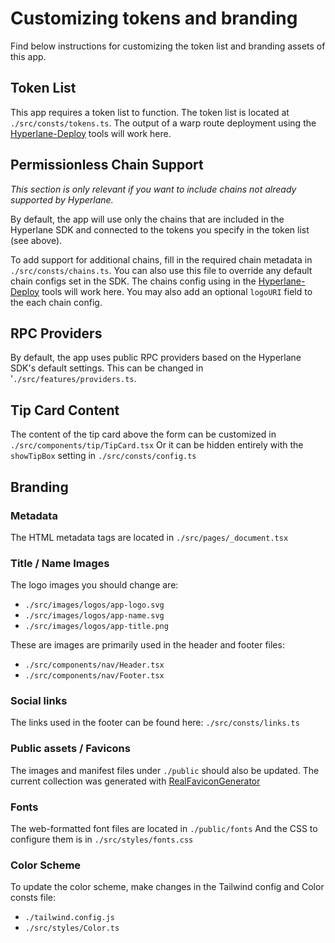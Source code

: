 # Customizing tokens and branding

Find below instructions for customizing the token list and branding assets of this app.

## Token List

This app requires a token list to function. The token list is located at `./src/consts/tokens.ts`. The output of a warp route deployment using the [Hyperlane-Deploy](https://docs.hyperlane.xyz/docs/deploy/deploy-hyperlane) tools will work here.

## Permissionless Chain Support

_This section is only relevant if you want to include chains not already supported by Hyperlane._

By default, the app will use only the chains that are included in the Hyperlane SDK and connected to the tokens you specify in the token list (see above).

To add support for additional chains, fill in the required chain metadata in `./src/consts/chains.ts`. You can also use this file to override any default chain configs set in the SDK. The chains config using in the [Hyperlane-Deploy](https://docs.hyperlane.xyz/docs/deploy/deploy-hyperlane) tools will work here. You may also add an optional `logoURI` field to the each chain config.

## RPC Providers

By default, the app uses public RPC providers based on the Hyperlane SDK's default settings.
This can be changed in '`./src/features/providers.ts`.

## Tip Card Content

The content of the tip card above the form can be customized in `./src/components/tip/TipCard.tsx`
Or it can be hidden entirely with the `showTipBox` setting in `./src/consts/config.ts`

## Branding

### Metadata

The HTML metadata tags are located in `./src/pages/_document.tsx`

### Title / Name Images

The logo images you should change are:

- `./src/images/logos/app-logo.svg`
- `./src/images/logos/app-name.svg`
- `./src/images/logos/app-title.png`

These are images are primarily used in the header and footer files:

- `./src/components/nav/Header.tsx`
- `./src/components/nav/Footer.tsx`

### Social links

The links used in the footer can be found here: `./src/consts/links.ts`

### Public assets / Favicons

The images and manifest files under `./public` should also be updated.
The current collection was generated with [RealFaviconGenerator](https://realfavicongenerator.net)

### Fonts

The web-formatted font files are located in `./public/fonts`
And the CSS to configure them is in `./src/styles/fonts.css`

### Color Scheme

To update the color scheme, make changes in the Tailwind config and Color consts file:

- `./tailwind.config.js`
- `./src/styles/Color.ts`
